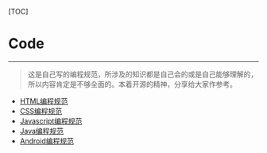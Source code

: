 [TOC]
 
# Code
-------------

> 这是自己写的编程规范，所涉及的知识都是自己会的或是自己能够理解的，所以内容肯定是不够全面的。本着开源的精神，分享给大家作参考。

* [HTML编程规范](html.md)
* [CSS编程规范](css.md)
* [Javascript编程规范](javascript.md)
* [Java编程规范](java.md)
* [Android编程规范](android.md)